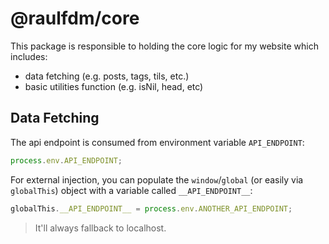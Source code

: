 # @raulfdm/core

This package is responsible to holding the core logic for my website which includes:

- data fetching (e.g. posts, tags, tils, etc.)
- basic utilities function (e.g. isNil, head, etc)

## Data Fetching

The api endpoint is consumed from environment variable `API_ENDPOINT`:

```js
process.env.API_ENDPOINT;
```

For external injection, you can populate the `window`/`global` (or easily via `globalThis`) object with a variable called `__API_ENDPOINT__`:

```js
globalThis.__API_ENDPOINT__ = process.env.ANOTHER_API_ENDPOINT;
```

> It'll always fallback to localhost.
